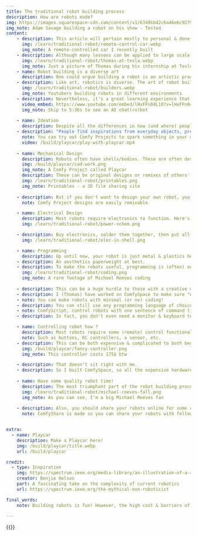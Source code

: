 ```yaml
---
title: The traditional robot building process
description: How are robots made?
img: https://images.squarespace-cdn.com/content/v1/6349bb42c6a46e6c92799f1a/663a4c8c-43c3-4b96-ac83-0f926d411478/adam-savage-working-on.jpg
img_note: Adam Savage building a robot on his show - Tested
content:
    - description: This article will pertain mostly to personal & done-in-garages types of projects. 
      img: /learn/traditional-robot/remote-control-car.webp
      img_note: A remote-controlled car I recently built
    - description: Although many lessons can be applied to large scale corporate-level robots.
      img: /learn/traditional-robot/thomas-at-tesla.webp
      img_note: Just a picture of Thomas during his internship at Tesla, no biggie
    - name: Robot building is a diverse art
      description: One could argue building a robot is an artistic practice. 
    - description: Like art, robotics is diverse. The art of robot building reflects the builders' personality & style. Everything from location, materials, methodlogies to scale can vary largely.
      img: /learn/traditional-robot/builders.webp
      img_note: Youtubers building robots in different environments
    - description: Nevertheless, it's a great learning experience that leads to a potentially useful object!
      video_embed: https://www.youtube.com/embed/lHxFFn04L10?v=lHxFFn04L10&t=336s
      img_note: Skip to 5:36s to see an AI chat(ro)bot
    
    - name: Ideation
      description: Despite all the differences in how (and where) people build robots, they all share many similarities in the development process. This includes ideation.
    - description: "People find inspirations from everyday objects, problems to solve, or just a vibe. This leads to amazing robot ideas."
      note: You can try out Comfy Projects to spark something in your mind!
      video: /build/playcar/play-with-playcar.mp4
    
    - name: Mechanical Design
      description: Robots often have shells/bodies. These are often designed in CAD & 3D printed.
      img: /build/playcar/cad-work.png
      img_note: A Comfy Project called Playcar
      description: These can be original designs or remixes of others'
      img: /learn/traditional-robot/printables.png
      img_note: Printables - a 3D file sharing site
    
    - description: But if you don't want to design your own robot, you can check out Comfy Projects!
      note: Comfy Project designs are easily remixable

    - name: Electrical Design
      description: Most robots require electronics to function. Here's an example from PlayCar, a robot I recently built.
      img: /learn/traditional-robot/power-schem.png

    - description: Buy electronics, solder them together, then put all in the shell. You have yourself a robot!
      img: /learn/traditional-robot/elec-in-shell.png

    - name: Programming
      description: Up until now, your robot is just metal & plastics held together by love & compassion. 
    - description: An aesthetics paperweight at best.
    - description: To make the robots useful, programming is (often) needed.
      img: /learn/traditional-robot/coding.png
      img_note: A rare footage of Michael Reeves coding
      
    - description: This can be a huge hurdle to those with a creative mind but not experienced with the dark art of coding.
    - description: I (Thomas) have worked on ComfySpace to make sure "not knowing how to code" is not a barrier to entry to the world of robotics.
    - note: You can make robots with minimal (or no) coding!
    - description: You can still use any programming language of choice, if that's your forte. Or you can try ComfyScript, a programming language meant to make robotics development as easy as speaking English in a sentence.
    - note: ComfyScript, control robots with one sentence of command (instead of 100 lines of code)
    - description: In fact, you don't even need a monitor & keyboard to build a robot with Comfy!

    - name: Controlling robot how ?
      description: Most robots require some (remote) control functionalities
      note: Such as buttons, RC controllers, a sensor, etc.
    - description: This can be both expensive & complicated to both beginners & professionals.
      img: /build/playcar/fancy-controller.png
      img_note: This controller costs 175$ btw

    - description: That doesn't sit right with me. 
    - description: So I built ComfySpace, so all the expensive hardware can be replaced by your phone!
    
    - name: Have some quality robot time!
      description: The most triumphant part of the robot building process (perhaps) is to play with it!
      img: /learn/traditional-robot/michael-reeves-fall.png
      img_note: As you can see, I'm a big Michael Reeves fan
    
    - description: Also, you should share your robots online for some clout!
      note: ComfyShare is made so you can share your robots with fellow Comfy-users!


extra:
  - name: Playcar
    description: Make a Playcar here!
    img: /build/playcar/title.webp
    url: /build/playcar

credit:
  - type: Inspiration
    img: https://spectrum.ieee.org/media-library/an-illustration-of-a-robot-whose-head-has-exploded-off.jpg?id=52208747&width=1600&quality=85
    creator: Benjie Holson
    part: A fascinating take on the complexity of current robotics
    url: https://spectrum.ieee.org/the-mythical-non-roboticist

final_words:
    note: Building robots is fun! However, the high cost & barriers of entry can be a turn-off to many. ComfySpace is here to fix that. The world needs more of your creations, and I'm here to faciliate that. Lay back, read some articles, look at some projects, and let the power of the robot god flow through your veins.

---
```

{{<learn>}}
